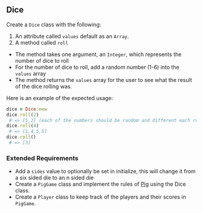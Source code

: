 ## Dice

Create a `Dice` class with the following:

1. An attribute called `values` default as an `Array`.
1. A method called `roll`
  - The method takes one argument, an `Integer`, which represents the number of dice to roll
  - For the number of dice to roll, add a random number (1-6) into the `values` array
  - The method returns the `values` array for the user to see what the result of the dice rolling was.

Here is an example of the expected usage:

```rb
dice = Dice.new
dice.roll(2)
 # => [5,2] (each of the numbers should be random and different each roll)
dice.roll(4)
 # => [1,4,5,5]
dice.roll()
 # => [3]
```


### Extended Requirements

- Add a `sides` value to optionally be set in initialize, this will change it from a six sided die to an n sided die
- Create a `PigGame` class and implement the rules of [Pig](https://en.wikipedia.org/wiki/Pig_(dice_game)) using the Dice class.
- Create a `Player` class to keep track of the players and their scores in `PigGame`.

